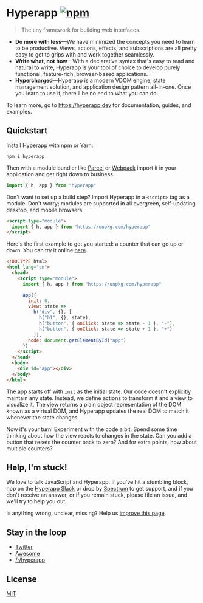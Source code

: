 # Hyperapp [![npm](https://img.shields.io/npm/v/hyperapp.svg?label=&color=0080FF)](https://github.com/jorgebucaran/hyperapp/releases/latest)

> The tiny framework for building web interfaces.

- **Do more with less**—We have minimized the concepts you need to learn to be productive. Views, actions, effects, and subscriptions are all pretty easy to get to grips with and work together seamlessly.
- **Write what, not how**—With a declarative syntax that's easy to read and natural to write, Hyperapp is your tool of choice to develop purely functional, feature-rich, browser-based applications.
- **Hypercharged**—Hyperapp is a modern VDOM engine, state management solution, and application design pattern all-in-one. Once you learn to use it, there'll be no end to what you can do.

To learn more, go to <https://hyperapp.dev> for documentation, guides, and examples.

## Quickstart

Install Hyperapp with npm or Yarn:

```console
npm i hyperapp
```

Then with a module bundler like [Parcel](https://parceljs.org) or [Webpack](https://webpack.js.org) import it in your application and get right down to business.

```js
import { h, app } from "hyperapp"
```

Don't want to set up a build step? Import Hyperapp in a `<script>` tag as a module. Don't worry; modules are supported in all evergreen, self-updating desktop, and mobile browsers.

```html
<script type="module">
  import { h, app } from "https://unpkg.com/hyperapp"
</script>
```

Here's the first example to get you started: a counter that can go up or down. You can try it online [here](https://codesandbox.io/s/hyperapp-playground-fwjlo).

```html
<!DOCTYPE html>
<html lang="en">
  <head>
    <script type="module">
      import { h, app } from "https://unpkg.com/hyperapp"

      app({
        init: 0,
        view: state =>
          h("div", {}, [
            h("h1", {}, state),
            h("button", { onClick: state => state - 1 }, "-"),
            h("button", { onClick: state => state + 1 }, "+")
          ]),
        node: document.getElementById("app")
      })
    </script>
  </head>
  <body>
    <div id="app"></div>
  </body>
</html>
```

The app starts off with `init` as the initial state. Our code doesn't explicitly maintain any state. Instead, we define actions to transform it and a view to visualize it. The view returns a plain object representation of the DOM known as a virtual DOM, and Hyperapp updates the real DOM to match it whenever the state changes.

Now it's your turn! Experiment with the code a bit. Spend some time thinking about how the view reacts to changes in the state. Can you add a button that resets the counter back to zero? And for extra points, how about multiple counters?

## Help, I'm stuck!

We love to talk JavaScript and Hyperapp. If you've hit a stumbling block, hop on the [Hyperapp Slack](https://hyperappjs.herokuapp.com) or drop by [Spectrum](https://spectrum.chat/hyperapp) to get support, and if you don't receive an answer, or if you remain stuck, please file an issue, and we'll try to help you out.

Is anything wrong, unclear, missing? Help us [improve this page](https://github.com/jorgebucaran/hyperapp/fork).

## Stay in the loop

- [Twitter](https://twitter.com/hyperappjs)
- [Awesome](https://github.com/jorgebucaran/awesome-hyperapp)
- [/r/hyperapp](https://www.reddit.com/r/hyperapp)

## License

[MIT](LICENSE.md)

